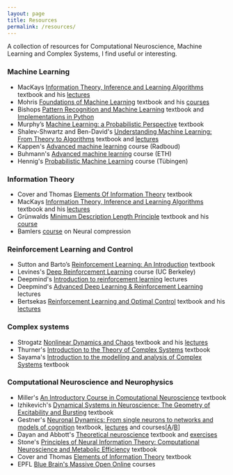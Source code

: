 ```yaml
---
layout: page
title: Resources
permalink: /resources/
---
```


A collection of resources for Computational Neuroscience, Machine Learning and Complex Systems, I find useful or interesting.

### Machine Learning
- MacKays [Information Theory, Inference and Learning Algorithms](https://www.inference.org.uk/itprnn/book.pdf) textbook and his [lectures](https://www.youtube.com/playlist?list=PLruBu5BI5n4aFpG32iMbdWoRVAA-Vcso6)
- Mohris [Foundations of Machine Learning](https://cs.nyu.edu/~mohri/mlbook/) textbook and his [courses](https://cs.nyu.edu/~mohri/)
- Bishops [Pattern Recognition and Machine Learning](http://users.isr.ist.utl.pt/~wurmd/Livros/school/Bishop%20-%20Pattern%20Recognition%20And%20Machine%20Learning%20-%20Springer%20%202006.pdf) textbook and
[Implementations in Python](https://github.com/ctgk/PRML)
- Murphy’s [Machine Learning: a Probabilistic Perspective](https://doc.lagout.org/science/Artificial%20Intelligence/Machine%20learning/Machine%20Learning_%20A%20Probabilistic%20Perspective%20%5BMurphy%202012-08-24%5D.pdf) textbook
- Shalev-Shwartz and Ben-David's [Understanding Machine Learning: From Theory to Algorithms](https://www.cs.huji.ac.il/~shais/UnderstandingMachineLearning/understanding-machine-learning-theory-algorithms.pdf) textbook and [lectures](https://www.youtube.com/watch?v=b5NlRg8SjZg&list=PLPW2keNyw-usgvmR7FTQ3ZRjfLs5jT4BO&index=1)
- Kappen's [Advanced machine learning](http://www.snn.ru.nl/~bertk/machinelearning/adv_ml.html) course (Radboud)
- Buhmann's [Advanced machine learning](https://ml2.inf.ethz.ch/courses/aml/#questions) course (ETH)
- Hennig's [Probabilistic Machine Learning](https://uni-tuebingen.de/fakultaeten/mathematisch-naturwissenschaftliche-fakultaet/fachbereiche/informatik/lehrstuehle/methoden-des-maschinellen-lernens/lehre/probabilistic-machine-learning/) course (Tübingen)

### Information Theory
- Cover and Thomas [Elements Of
Information Theory](http://staff.ustc.edu.cn/~cgong821/Wiley.Interscience.Elements.of.Information.Theory.Jul.2006.eBook-DDU.pdf) textbook
- MacKays [Information Theory, Inference and Learning Algorithms](https://www.inference.org.uk/itprnn/book.pdf) textbook and his [lectures](https://www.youtube.com/playlist?list=PLruBu5BI5n4aFpG32iMbdWoRVAA-Vcso6)
- Grünwalds [Minimum Description Length Principle](https://mitpress.mit.edu/books/minimum-description-length-principle) textbook and his [course](https://homepages.cwi.nl/~pdg/teaching/inflearn/index.html)
- Bamlers [course](https://robamler.github.io/teaching/compress21/) on Neural compression

### Reinforcement Learning and Control
- Sutton and Barto’s [Reinforcement Learning: An Introduction](http://incompleteideas.net/sutton/book/RLbook2018.pdf) textbook
- Levines's [Deep Reinforcement Learning](http://rail.eecs.berkeley.edu/deeprlcourse/) course (UC Berkeley)
- Deepmind's [Introduction to reinforcement learning](https://www.youtube.com/watch?v=2pWv7GOvuf0&list=PLqYmG7hTraZDM-OYHWgPebj2MfCFzFObQ) lectures
- Deepmind's [Advanced Deep Learning & Reinforcement Learning](https://www.youtube.com/playlist?list=PLqYmG7hTraZDNJre23vqCGIVpfZ_K2RZs) lectures
- Bertsekas [Reinforcement Learning and Optimal Control](https://web.mit.edu/dimitrib/www/RLbook.html) textbook and his [lectures](https://web.mit.edu/dimitrib/www/RLbook.html)

### Complex systems
- Strogatz [Nonlinear Dynamics and Chaos](http://www.hds.bme.hu/~fhegedus/Strogatz%20-%20Nonlinear%20Dynamics%20and%20Chaos.pdf) textbook and his [lectures](https://www.youtube.com/playlist?list=PLbN57C5Zdl6j_qJA-pARJnKsmROzPnO9V)
- Thurner's [Introduction to the Theory of Complex Systems](https://www.amazon.de/Introduction-Theory-Complex-Systems-Thurner/dp/019882193X/ref=sr_1_1?__mk_de_DE=ÅMÅŽÕÑ&keywords=complex+systems&qid=1582538232&sr=8-1) textbook
- Sayama's [Introduction to the modelling and analysis of Complex Systems](https://textbooks.opensuny.org/introduction-to-the-modeling-and-analysis-of-complex-systems/) textbook

### Computational Neuroscience and Neurophysics
- Miller's [An Introductory Course in Computational Neuroscience](https://mitpress.mit.edu/books/introductory-course-computational-neuroscience) textbook
- Izhikevich's [Dynamical Systems in Neuroscience: The Geometry of Excitability and Bursting](https://www.izhikevich.org/publications/dsn.pdf) textbook
- Gestner's [Neuronal Dynamics: From single neurons to networks and models of cognition](https://neuronaldynamics.epfl.ch/online/index.html) textbook, [lectures](https://lcnwww.epfl.ch/gerstner/NeuronalDynamics-MOOCall.html) and courses[[A](https://www.edx.org/course/computational-neuroscience-neuronal-dynamics-of-co)/[B](https://www.edx.org/course/neuronal-dynamics)]
- Dayan and Abbott's [Theoretical neuroscience](http://www.gatsby.ucl.ac.uk/~lmate/biblio/dayanabbott.pdf) textbook and [exercises](http://www.gatsby.ucl.ac.uk/~dayan/book/exercises.html)
- Stone's [Principles of Neural Information Theory: Computational Neuroscience and Metabolic Efficiency](https://core.ac.uk/download/pdf/74233244.pdf) textbook
- Cover and Thomas [Elements of Information Theory](http://staff.ustc.edu.cn/~cgong821/Wiley.Interscience.Elements.of.Information.Theory.Jul.2006.eBook-DDU.pdf) textbook
- EPFL [Blue Brain's Massive Open Online](https://www.epfl.ch/research/domains/bluebrain/blue-brain/massive-open-online-courses/) courses
